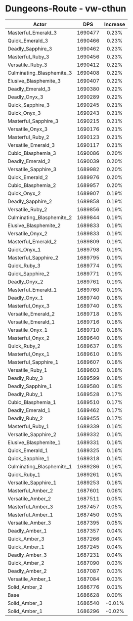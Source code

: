 # Dungeons-Route - vw-cthun
| Actor | DPS | Increase |
|---|:---:|:---:|
|Masterful_Emerald_3|1690477|0.23%|
|Quick_Emerald_3|1690466|0.23%|
|Deadly_Sapphire_3|1690462|0.23%|
|Masterful_Ruby_3|1690456|0.23%|
|Versatile_Ruby_3|1690412|0.22%|
|Culminating_Blasphemite_3|1690408|0.22%|
|Elusive_Blasphemite_3|1690407|0.22%|
|Deadly_Emerald_3|1690380|0.22%|
|Deadly_Onyx_3|1690289|0.22%|
|Quick_Sapphire_3|1690245|0.21%|
|Quick_Onyx_3|1690243|0.21%|
|Masterful_Sapphire_3|1690215|0.21%|
|Versatile_Onyx_3|1690176|0.21%|
|Masterful_Ruby_2|1690123|0.21%|
|Versatile_Emerald_3|1690117|0.21%|
|Cubic_Blasphemia_3|1690086|0.20%|
|Deadly_Emerald_2|1690039|0.20%|
|Versatile_Sapphire_3|1689982|0.20%|
|Quick_Emerald_2|1689976|0.20%|
|Cubic_Blasphemia_2|1689957|0.20%|
|Quick_Onyx_2|1689907|0.19%|
|Deadly_Sapphire_2|1689858|0.19%|
|Versatile_Ruby_2|1689856|0.19%|
|Culminating_Blasphemite_2|1689844|0.19%|
|Elusive_Blasphemite_2|1689833|0.19%|
|Versatile_Onyx_2|1689833|0.19%|
|Masterful_Emerald_2|1689809|0.19%|
|Quick_Onyx_1|1689798|0.19%|
|Masterful_Sapphire_2|1689795|0.19%|
|Quick_Ruby_3|1689774|0.19%|
|Quick_Sapphire_2|1689771|0.19%|
|Deadly_Onyx_2|1689761|0.19%|
|Masterful_Emerald_1|1689760|0.19%|
|Deadly_Onyx_1|1689740|0.18%|
|Masterful_Onyx_3|1689740|0.18%|
|Versatile_Emerald_2|1689718|0.18%|
|Versatile_Emerald_1|1689716|0.18%|
|Versatile_Onyx_1|1689710|0.18%|
|Masterful_Onyx_2|1689640|0.18%|
|Quick_Ruby_2|1689637|0.18%|
|Masterful_Onyx_1|1689610|0.18%|
|Masterful_Sapphire_1|1689607|0.18%|
|Versatile_Ruby_1|1689603|0.18%|
|Deadly_Ruby_3|1689599|0.18%|
|Deadly_Sapphire_1|1689580|0.18%|
|Deadly_Ruby_1|1689528|0.17%|
|Cubic_Blasphemia_1|1689510|0.17%|
|Deadly_Emerald_1|1689462|0.17%|
|Deadly_Ruby_2|1689455|0.17%|
|Masterful_Ruby_1|1689339|0.16%|
|Versatile_Sapphire_2|1689332|0.16%|
|Elusive_Blasphemite_1|1689331|0.16%|
|Quick_Emerald_1|1689325|0.16%|
|Quick_Sapphire_1|1689318|0.16%|
|Culminating_Blasphemite_1|1689286|0.16%|
|Quick_Ruby_1|1689261|0.16%|
|Versatile_Sapphire_1|1689253|0.16%|
|Masterful_Amber_2|1687601|0.06%|
|Versatile_Amber_2|1687511|0.05%|
|Masterful_Amber_3|1687457|0.05%|
|Masterful_Amber_1|1687450|0.05%|
|Versatile_Amber_3|1687395|0.05%|
|Deadly_Amber_1|1687357|0.04%|
|Quick_Amber_3|1687266|0.04%|
|Quick_Amber_1|1687245|0.04%|
|Deadly_Amber_3|1687231|0.04%|
|Quick_Amber_2|1687090|0.03%|
|Deadly_Amber_2|1687087|0.03%|
|Versatile_Amber_1|1687084|0.03%|
|Solid_Amber_2|1686776|0.01%|
|Base|1686628|0.00%|
|Solid_Amber_3|1686540|-0.01%|
|Solid_Amber_1|1686296|-0.02%|
